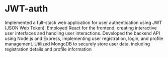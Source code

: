 # JWT-auth
Implemented a full-stack web application for user authentication using JWT (JSON Web Token).
Employed React for the frontend, creating interactive user interfaces and handling user interactions.
Developed the backend API using Node.js and Express, implementing user registration, login, and profile management.
Utilized MongoDB to securely store user data, including registration details and profile information
